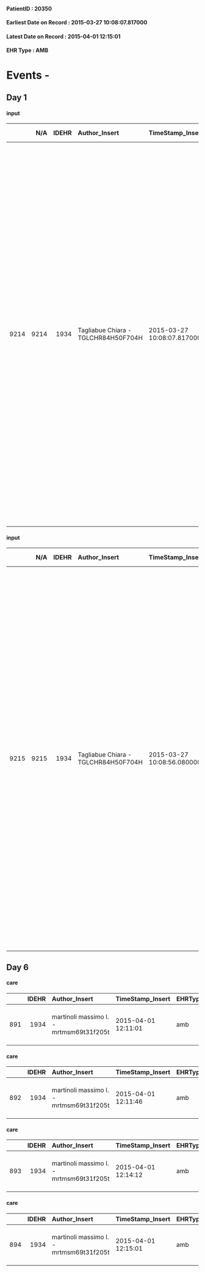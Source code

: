 
#### PatientID : 20350
#### Earliest Date on Record : 2015-03-27 10:08:07.817000
#### Latest Date on Record : 2015-04-01 12:15:01
#### EHR Type : AMB

# Events - 

## Day 1

#### input
|      |    N/A |   IDEHR | Author_Insert                       | TimeStamp_Insert           | EHRType   |   PatientID |   IDDigitalSignDocument | persone_vicine   |   Unnamed: 0_x.1 |   IDANAMNESI_SOCIALE | Patient   | FamigliaAltro   | Paziente_T   | FamigliaAltro_T   |   Non_Rilevabile_x.1 | Note_Non_Rilevabile_x.1   | opt_Problemi   | Note_I                                                                                                                                                                                                                                                                                                                                                                                                                                                                                                                                                                                                                | chk_contr_sintomi   | chk_competenza                                 | opt_paziente_a   | opt_famiglia_a   | opt_adeguatezza   | opt_paziente_solo   | ds_note_con                                   | opt_presente_assente   | Caregiver_principale   | ds_familiari_coinv                                                                                                    | opt_necessario   | opt_risorse_ec   | opt_paziente_psi   | opt_Ins_vol   | opt_inv_civile   | Needs     | Domestic partnership   | opt_famiglia_psi   |
|-----:|-------:|--------:|:------------------------------------|:---------------------------|:----------|------------:|------------------------:|:-----------------|-----------------:|---------------------:|:----------|:----------------|:-------------|:------------------|---------------------:|:--------------------------|:---------------|:----------------------------------------------------------------------------------------------------------------------------------------------------------------------------------------------------------------------------------------------------------------------------------------------------------------------------------------------------------------------------------------------------------------------------------------------------------------------------------------------------------------------------------------------------------------------------------------------------------------------|:--------------------|:-----------------------------------------------|:-----------------|:-----------------|:------------------|:--------------------|:----------------------------------------------|:-----------------------|:-----------------------|:----------------------------------------------------------------------------------------------------------------------|:-----------------|:-----------------|:-------------------|:--------------|:-----------------|:----------|:-----------------------|:-------------------|
| 9214 |   9214 |    1934 | Tagliabue Chiara - TGLCHR84H50F704H | 2015-03-27 10:08:07.817000 | AMB       |       20350 |                   41839 | N/A              |              707 |                  443 | No#0      | Si#1            | Si#1         | Si#1              |                    0 | NR                        | Si#1           | Il paziente non ha ricevuto comunicazione esplicita della diagnosi oncologica, ma sa di essere seguito dal reparto di Oncologia della Fondazione Maugeri, non √® stato informato riguardo la terminalit√† ma, sia la recente perdita di alcuni familiari a causa di tumori, sia i dialoghi di riconoscenza e tempo che i familiari gli stanno dedicando, fa presupporre che abbia compreso la realt√† della sua condizione. La moglie non√® informata riguardo la diagnosi, i figli le hanno detto che il marito necessita di cure che impediscano al marito di soffrire I figli sono consapevoli della terminalit√†. | controllo sintomi#0 | competenza/capacit√† assistenziale caregiver#0 | Congruenti#1     | Congruenti#1     | Da valutare#2     | No#0                | Vive con la moglie Bellan Celestina di 78 aa. | Presente#1             | wife                   | I quattro figli: Eleonora, Maurizio, Fortunato e Giuseppe, abitano nei comuni limitrofi e collaborano all'assistenza. | No#0             | Adeguate#1       | No#0               | No#0          | No#0             | Clinici#0 | Coniuge/Convivente#0   | No#0               |

#### input
|      |    N/A |   IDEHR | Author_Insert                       | TimeStamp_Insert           | EHRType   |   PatientID |   IDDigitalSignDocument | persone_vicine   |   Unnamed: 0_x.1 |   IDANAMNESI_SOCIALE | Patient   | FamigliaAltro   | Paziente_T   | FamigliaAltro_T   |   Non_Rilevabile_x.1 | Note_Non_Rilevabile_x.1   | opt_Problemi   | Note_I                                                                                                                                                                                                                                                                                                                                                                                                                                                                                                                                                                                                                | chk_contr_sintomi   | chk_competenza                                 | opt_paziente_a   | opt_famiglia_a   | opt_adeguatezza   | ds_note_ad                                                                                                                                                                                                                                                                                                                                                                                                                                                                                                                          | opt_paziente_solo   | ds_note_con                                   | opt_presente_assente   | Caregiver_principale   | ds_familiari_coinv                                                                                                    | opt_necessario   | opt_risorse_ec   | opt_paziente_psi   | opt_Ins_vol   | opt_inv_civile   | Needs     | Domestic partnership   | opt_famiglia_psi   |
|-----:|-------:|--------:|:------------------------------------|:---------------------------|:----------|------------:|------------------------:|:-----------------|-----------------:|---------------------:|:----------|:----------------|:-------------|:------------------|---------------------:|:--------------------------|:---------------|:----------------------------------------------------------------------------------------------------------------------------------------------------------------------------------------------------------------------------------------------------------------------------------------------------------------------------------------------------------------------------------------------------------------------------------------------------------------------------------------------------------------------------------------------------------------------------------------------------------------------|:--------------------|:-----------------------------------------------|:-----------------|:-----------------|:------------------|:------------------------------------------------------------------------------------------------------------------------------------------------------------------------------------------------------------------------------------------------------------------------------------------------------------------------------------------------------------------------------------------------------------------------------------------------------------------------------------------------------------------------------------|:--------------------|:----------------------------------------------|:-----------------------|:-----------------------|:----------------------------------------------------------------------------------------------------------------------|:-----------------|:-----------------|:-------------------|:--------------|:-----------------|:----------|:-----------------------|:-------------------|
| 9215 |   9215 |    1934 | Tagliabue Chiara - TGLCHR84H50F704H | 2015-03-27 10:08:56.080000 | AMB       |       20350 |                   41840 | N/A              |              708 |                  444 | No#0      | Si#1            | Si#1         | Si#1              |                    0 | NR                        | Si#1           | Il paziente non ha ricevuto comunicazione esplicita della diagnosi oncologica, ma sa di essere seguito dal reparto di Oncologia della Fondazione Maugeri, non √® stato informato riguardo la terminalit√† ma, sia la recente perdita di alcuni familiari a causa di tumori, sia i dialoghi di riconoscenza e tempo che i familiari gli stanno dedicando, fa presupporre che abbia compreso la realt√† della sua condizione. La moglie non√® informata riguardo la diagnosi, i figli le hanno detto che il marito necessita di cure che impediscano al marito di soffrire I figli sono consapevoli della terminalit√†. | controllo sintomi#0 | competenza/capacit√† assistenziale caregiver#0 | Congruenti#1     | Congruenti#1     | Da valutare#2     | L'attuale care giver √® la moglie di 78 aa, analfabeta, che allo stato attuale sembra rispondere bene alle necessit√† assistenziali del paziente. Esistono delle barriere architettoniche interne al domicilio, la casa √® disposta su due piani: il paziente abita al piano terra ma gli unici servizi presenti sono al primo piano. La famiglia intende valutare insieme all'√®quipe assistenziale, in base all'evoluzione clinica, la necessit√† o la possibilit√† di richiedere un ricovero in hospice in caso di aggravamento. | No#0                | Vive con la moglie Bellan Celestina di 78 aa. | Presente#1             | wife                   | I quattro figli: Eleonora, Maurizio, Fortunato e Giuseppe, abitano nei comuni limitrofi e collaborano all'assistenza. | No#0             | Adeguate#1       | No#0               | No#0          | No#0             | Clinici#0 | Coniuge/Convivente#0   | No#0               |


## Day 6

#### care
|     |   IDEHR | Author_Insert                           | TimeStamp_Insert    | EHRType   |   PatientID |   IDGESTIONE_AUSILI |   ds_ncons |   ds_nritiro |   opt_annulla_consegna | ds_note_x                                | dt_Ric_consegna     | dt_ric_cons_forn    | dt_ric_ritiro       | dt_ric_ritiro_forn   | opt_ausilio                             |
|----:|--------:|:----------------------------------------|:--------------------|:----------|------------:|--------------------:|-----------:|-------------:|-----------------------:|:-----------------------------------------|:--------------------|:--------------------|:--------------------|:---------------------|:----------------------------------------|
| 891 |    1934 | martinoli massimo l. - mrtmsm69t31f205t | 2015-04-01 12:11:01 | amb       |       20350 |                 734 |      24838 |        24941 |                      0 | x delivery contact to the daughter cell. | 2015-03-16 00:00:00 | 2015-03-16 00:00:00 | 2015-03-31 00:00:00 | 2015-03-31 00:00:00  | antid air mattress with compressor # 16 |

#### care
|     |   IDEHR | Author_Insert                           | TimeStamp_Insert    | EHRType   |   PatientID |   IDGESTIONE_AUSILI |   ds_ncons |   ds_nritiro |   opt_annulla_consegna | ds_note_x                                | dt_Ric_consegna     | dt_ric_cons_forn    | dt_ric_ritiro       | dt_ric_ritiro_forn   | opt_ausilio            |
|----:|--------:|:----------------------------------------|:--------------------|:----------|------------:|--------------------:|-----------:|-------------:|-----------------------:|:-----------------------------------------|:--------------------|:--------------------|:--------------------|:---------------------|:-----------------------|
| 892 |    1934 | martinoli massimo l. - mrtmsm69t31f205t | 2015-04-01 12:11:46 | amb       |       20350 |                 735 |      24838 |        24941 |                      0 | x delivery contact to the daughter cell. | 2015-03-16 00:00:00 | 2015-03-16 00:00:00 | 2015-03-31 00:00:00 | 2015-03-31 00:00:00  | comfortable chair # 21 |

#### care
|     |   IDEHR | Author_Insert                           | TimeStamp_Insert    | EHRType   |   PatientID |   IDGESTIONE_AUSILI |   ds_ncons |   ds_nritiro |   opt_annulla_consegna | ds_note_x                                | dt_Ric_consegna     | dt_ric_cons_forn    | dt_ric_ritiro       | dt_ric_ritiro_forn   | opt_ausilio                         |
|----:|--------:|:----------------------------------------|:--------------------|:----------|------------:|--------------------:|-----------:|-------------:|-----------------------:|:-----------------------------------------|:--------------------|:--------------------|:--------------------|:---------------------|:------------------------------------|
| 893 |    1934 | martinoli massimo l. - mrtmsm69t31f205t | 2015-04-01 12:14:12 | amb       |       20350 |                 736 |      24838 |        24941 |                      0 | x delivery contact to the daughter cell. | 2015-03-16 00:00:00 | 2015-03-16 00:00:00 | 2015-03-31 00:00:00 | 2015-03-31 00:00:00  | handles for getting out of bed # 15 |

#### care
|     |   IDEHR | Author_Insert                           | TimeStamp_Insert    | EHRType   |   PatientID |   IDGESTIONE_AUSILI |   ds_ncons |   ds_nritiro |   opt_annulla_consegna | ds_note_x                                | dt_Ric_consegna     | dt_ric_cons_forn    | dt_ric_ritiro       | dt_ric_ritiro_forn   | opt_ausilio                                     |
|----:|--------:|:----------------------------------------|:--------------------|:----------|------------:|--------------------:|-----------:|-------------:|-----------------------:|:-----------------------------------------|:--------------------|:--------------------|:--------------------|:---------------------|:------------------------------------------------|
| 894 |    1934 | martinoli massimo l. - mrtmsm69t31f205t | 2015-04-01 12:15:01 | amb       |       20350 |                 737 |      24838 |        24941 |                      0 | x delivery contact to the daughter cell. | 2015-03-16 00:00:00 | 2015-03-16 00:00:00 | 2015-03-31 00:00:00 | 2015-03-31 00:00:00  | electronic articulated bed with side rails # 14 |


